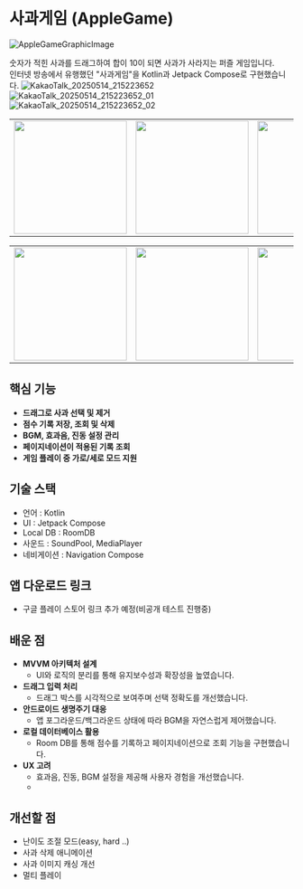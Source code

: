 # 사과게임 (AppleGame)

![AppleGameGraphicImage](https://github.com/user-attachments/assets/34a9c8b3-ea58-48f9-98ac-d132b7095aed)

숫자가 적힌 사과를 드래그하여 합이 10이 되면 사과가 사라지는 퍼즐 게임입니다.  
인터넷 방송에서 유행했던 "사과게임"을 Kotlin과 Jetpack Compose로 구현했습니다.
![KakaoTalk_20250514_215223652](https://github.com/user-attachments/assets/52b67fe2-51d5-4754-8417-e79f038ecf2a)
![KakaoTalk_20250514_215223652_01](https://github.com/user-attachments/assets/e3cec1df-1d56-4f79-acd7-546b0f75f4c9)
![KakaoTalk_20250514_215223652_02](https://github.com/user-attachments/assets/96fd1216-ca53-46fa-8f96-a8b4cd99f7d4)

<table>
  <tr>
    <td><img src="https://github.com/user-attachments/assets/96fd1216-ca53-46fa-8f96-a8b4cd99f7d4" width="200"></td>
    <td><img src="https://github.com/user-attachments/assets/e3cec1df-1d56-4f79-acd7-546b0f75f4c9" width="200"></td>
    <td><img src="https://github.com/user-attachments/assets/96fd1216-ca53-46fa-8f96-a8b4cd99f7d4" width="200"></td>
  </tr>
</table>

<table>
  <tr>
    <td><img src="https://github.com/user-attachments/assets/58a0ee0e-f9c8-45dc-ab88-e46cbe0b1004" width="200"></td>
    <td><img src="https://github.com/user-attachments/assets/67627df7-d9df-4c7e-881e-18aaf5bfee67" width="200"></td>
    <td><img src="https://github.com/user-attachments/assets/49763774-9ef2-4916-b843-3195c9b3b3fb" width="200"></td>
    <td><img src="https://github.com/user-attachments/assets/9414873d-4224-4b65-ba57-c660e506b236" width="200"></td>
    <td><img src="https://github.com/user-attachments/assets/c20351e3-6348-468b-8dd3-65398ae63cf8" width="200"></td>
    <td><img src="https://github.com/user-attachments/assets/582c7c78-dacd-4f12-ba9c-8ce8d5383900" width="200"></td>
  </tr>
</table>


## 핵심 기능
-  **드래그로 사과 선택 및 제거**
-  **점수 기록 저장, 조회 및 삭제**
-  **BGM, 효과음, 진동 설정 관리**
-  **페이지네이션이 적용된 기록 조회**
-  **게임 플레이 중 가로/세로 모드 지원**


## 기술 스택
- 언어 : Kotlin
- UI : Jetpack Compose
- Local DB : RoomDB
- 사운드 : SoundPool, MediaPlayer
- 네비게이션  : Navigation Compose

## 앱 다운로드 링크
* 구글 플레이 스토어 링크 추가 예정(비공개 테스트 진행중)

## 배운 점
- **MVVM 아키텍처 설계**
  - UI와 로직의 분리를 통해 유지보수성과 확장성을 높였습니다.
- **드래그 입력 처리**
  - 드래그 박스를 시각적으로 보여주며 선택 정확도를 개선했습니다.
- **안드로이드 생명주기 대응**
  - 앱 포그라운드/백그라운드 상태에 따라 BGM을 자연스럽게 제어했습니다.
- **로컬 데이터베이스 활용**
  - Room DB를 통해 점수를 기록하고 페이지네이션으로 조회 기능을 구현했습니다.
- **UX 고려**
  - 효과음, 진동, BGM 설정을 제공해 사용자 경험을 개선했습니다.
  - 
## 개선할 점
- 난이도 조절 모드(easy, hard ..)
- 사과 삭제 애니메이션
- 사과 이미지 캐싱 개선
- 멀티 플레이
